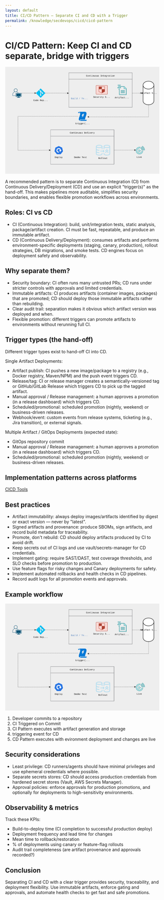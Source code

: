 ```yaml
---
layout: default
title: CI/CD Pattern — Separate CI and CD with a Trigger
permalink: /knowledge/secdevops/cicd/cicd-pattern
---
```


# CI/CD Pattern: Keep CI and CD separate, bridge with triggers

<img class="pattern-img" src="/assets/img/CICD-pattern.svg" alt="CI/CD pattern" />

A recommended pattern is to separate Continuous Integration (CI) from Continuous Delivery/Deployment (CD) and use an explicit "trigger(s)" as the hand-off. This makes pipelines more auditable, simplifies security boundaries, and enables flexible promotion workflows across environments.

## Roles: CI vs CD

- CI (Continuous Integration): build, unit/integration tests, static analysis, package/artifact creation. CI must be fast, repeatable, and produce an immutable artifact.
- CD (Continuous Delivery/Deployment): consumes artifacts and performs environment-specific deployments (staging, canary, production), rollout strategies, DB migrations, and smoke tests. CD engines focus on deployment safety and observability.

## Why separate them?

- Security boundary: CI often runs many untrusted PRs; CD runs under stricter controls with approvals and limited credentials.
- Immutable artifacts: CI produces artifacts (container images, packages) that are promoted; CD should deploy those immutable artifacts rather than rebuilding.
- Clear audit trail: separation makes it obvious which artifact version was deployed and when.
- Flexible promotion: different triggers can promote artifacts to environments without rerunning full CI.

## Trigger types (the hand-off)

Different trigger types exist to hand-off CI into CD. 

Single Artifact Deployments:
- Artifact publish: CI pushes a new image/package to a registry (e.g., Docker registry, Maven/NPM) and the push event triggers CD.
- Release/tag: CI or release manager creates a semantically-versioned tag or GitHub/GitLab Release which triggers CD to pick up the tagged artifact.
- Manual approval / Release management: a human approves a promotion (in a release dashboard) which triggers CD.
- Scheduled/promotional: scheduled promotion (nightly, weekend) or business-driven releases.
- Webhook/event: custom events from release systems, ticketing (e.g., Jira transition), or external signals.

Multiple Artifact / GitOps Deployments (expected state):
- GitOps repository commit
- Manual approval / Release management: a human approves a promotion (in a release dashboard) which triggers CD.
- Scheduled/promotional: scheduled promotion (nightly, weekend) or business-driven releases.

## Implementation patterns across platforms

[CICD Tools](/knowledge/secdevops/cicd/tools)

## Best practices

- Artifact immutability: always deploy images/artifacts identified by digest or exact version — never by "latest".
- Signed artifacts and provenance: produce SBOMs, sign artifacts, and record build metadata for traceability.
- Promote, don't rebuild: CD should deploy artifacts produced by CI to avoid drift.
- Keep secrets out of CI logs and use vault/secrets-manager for CD credentials.
- Implement gating: require SAST/DAST, test coverage thresholds, and SLO checks before promotion to production.
- Use feature flags for risky changes and Canary deployments for safety.
- Implement automated rollbacks and health checks in CD pipelines.
- Record audit logs for all promotion events and approvals.

## Example workflow

<img class="pattern-img" src="/assets/img/CICD-pattern.svg" alt="CI/CD pattern" />

1. Developer commits to a repository
2. CI Triggered on Commit
3. CI Pattern executes with artifact generation and storage
4. triggering event for CD
5. CD Pattern executes with evironment deployment and changes are live

## Security considerations

- Least privilege: CD runners/agents should have minimal privileges and use ephemeral credentials where possible.
- Separate secrets stores: CD should access production credentials from hardened secret stores (Vault, AWS Secrets Manager).
- Approval policies: enforce approvals for production promotions, and optionally for deployments to high-sensitivity environments.

## Observability & metrics

Track these KPIs:
- Build-to-deploy time (CI completion to successful production deploy)
- Deployment frequency and lead time for changes
- Mean time to rollback/restoration
- % of deployments using canary or feature-flag rollouts
- Audit trail completeness (are artifact provenance and approvals recorded?)

## Conclusion

Separating CI and CD with a clear trigger provides security, traceability, and deployment flexibility. Use immutable artifacts, enforce gating and approvals, and automate health checks to get fast and safe promotions.
